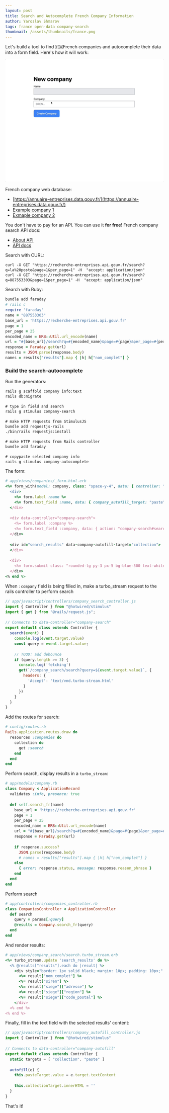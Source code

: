 ```yaml
---
layout: post
title: Search and Autocomplete French Company Information
author: Yaroslav Shmarov
tags: france open-data company-search
thumbnail: /assets/thumbnails/france.png
---
```


Let's build a tool to find 🇫🇷French companies and autocomplete their data into a form field. Here's how it will work: 

![french company data autocomplete](/assets/images/fr-company-search.gif)

French company web database:

- [https://annuaire-entreprises.data.gouv.fr/](https://annuaire-entreprises.data.gouv.fr/)
- [Example company 1](https://annuaire-entreprises.data.gouv.fr/entreprise/groupe-la-manufacture-833315252)
- [Exmaple company 2](https://annuaire-entreprises.data.gouv.fr/entreprise/trezy-887553303)

You don't have to pay for an API. You can use it **for free**! French company search API docs:

- [About API](https://annuaire-entreprises.data.gouv.fr/donnees/api-entreprises)
- [API docs](https://recherche-entreprises.api.gouv.fr/docs/#tag/Recherche-textuelle)

Search with CURL:

```shell
curl -X GET "https://recherche-entreprises.api.gouv.fr/search?q=la%20poste&page=1&per_page=1" -H  "accept: application/json"
curl -X GET "https://recherche-entreprises.api.gouv.fr/search?q=887553303&page=1&per_page=1" -H  "accept: application/json"
```

Search with Ruby:

```ruby
bundle add faraday
# rails c
require 'faraday'
name = "887553303"
base_url = 'https://recherche-entreprises.api.gouv.fr'
page = 1
per_page = 25
encoded_name = ERB::Util.url_encode(name)
url = "#{base_url}/search?q=#{encoded_name}&page=#{page}&per_page=#{per_page}"
response = Faraday.get(url)
results = JSON.parse(response.body)
names = results["results"].map { |h| h["nom_complet"] }
```

### Build the search-autocomplete

Run the generators:

```shell
rails g scaffold company info:text
rails db:migrate

# type in field and search
rails g stimulus company-search

# make HTTP requests from StimulusJS
bundle add requestjs-rails
./bin/rails requestjs:install

# make HTTP requests from Rails controller
bundle add faraday

# copypaste selected company info
rails g stimulus company-autocomplete
```

The form:

```ruby
# app/views/companies/_form.html.erb
<%= form_with(model: company, class: "space-y-4", data: { controller: "company-autofill" }) do |form| %>
  <div>
    <%= form.label :name %>
    <%= form.text_field :name, data: { company_autofill_target: "paste" }, readonly: true, class: "bg-gray-200 cursor-not-allowed w-full" %>
  </div>

  <div data-controller="company-search">
    <%= form.label :company %>
    <%= form.text_field :company, data: { action: "company-search#search" }, placeholder: "SIREN...", class: "w-full" %>
  </div>

  <div id="search_results" data-company-autofill-target="collection">
  </div>

  <div>
    <%= form.submit class: "rounded-lg py-3 px-5 bg-blue-500 text-white inline-block font-medium" %>
  </div>
<% end %>
```

When `:company` field is being filled in, make a turbo_stream request to the rails controller to perform search

```js
// app/javascript/controllers/company_search_controller.js
import { Controller } from "@hotwired/stimulus"
import { get } from "@rails/request.js";

// Connects to data-controller="company-search"
export default class extends Controller {
  search(event) {
    console.log(event.target.value)
    const query = event.target.value;

    // TOOD: add debounce
    if (query.length >= 3) {
      console.log('fetching')
      get(`/company_search/search?query=${event.target.value}`, {
        headers: {
          'Accept': 'text/vnd.turbo-stream.html'
        }
      })
    }
  }
}
```

Add the routes for search:

```ruby
# config/routes.rb
Rails.application.routes.draw do
  resources :companies do
    collection do
      get :search
    end
  end
end
```

Perform search, display results in a `turbo_stream`:

```ruby
# app/models/company.rb
class Company < ApplicationRecord
  validates :info, presence: true

  def self.search_fr(name)
    base_url = 'https://recherche-entreprises.api.gouv.fr'
    page = 1
    per_page = 25
    encoded_name = ERB::Util.url_encode(name)
    url = "#{base_url}/search?q=#{encoded_name}&page=#{page}&per_page=#{per_page}"
    response = Faraday.get(url)

    if response.success?
      JSON.parse(response.body)
      # names = results["results"].map { |h| h["nom_complet"] }
    else
      { error: response.status, message: response.reason_phrase }
    end
  end
end
```

Perform search

```ruby
# app/controllers/companies_controller.rb
class CompaniesController < ApplicationController
  def search
    query = params[:query]
    @results = Company.search_fr(query)
  end
end
```

And render results:

```ruby
# app/views/company_search/search.turbo_stream.erb
<%= turbo_stream.update 'search_results' do %>
  <% @results["results"].each do |result| %>
    <div style="border: 1px solid black; margin: 10px; padding: 10px;" class="hover:bg-blue-300 cursor-pointer" role="button" data-action="click->company-autofill#autofill">
      <%= result["nom_complet"] %>
      <%= result["siren"] %>
      <%= result["siege"]["adresse"] %>
      <%= result["siege"]["region"] %>
      <%= result["siege"]["code_postal"] %>
    </div>
  <% end %>
<% end %>
```

Finally, fill in the text field with the selected results' content:

```js
// app/javascript/controllers/company_autofill_controller.js
import { Controller } from "@hotwired/stimulus"

// Connects to data-controller="company-autofill"
export default class extends Controller {
  static targets = [ "collection", "paste" ]

  autofill(e) {
    this.pasteTarget.value = e.target.textContent

    this.collectionTarget.innerHTML = ''
  }
}
```

That's it!
